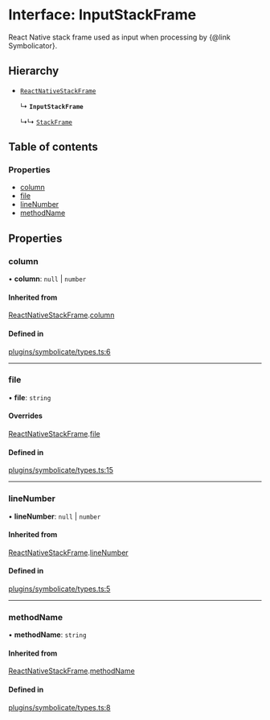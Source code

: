 # Interface: InputStackFrame

React Native stack frame used as input when processing by {@link Symbolicator}.

## Hierarchy

- [`ReactNativeStackFrame`](./ReactNativeStackFrame.md)

  ↳ **`InputStackFrame`**

  ↳↳ [`StackFrame`](./StackFrame.md)

## Table of contents

### Properties

- [column](./InputStackFrame.md#column)
- [file](./InputStackFrame.md#file)
- [lineNumber](./InputStackFrame.md#linenumber)
- [methodName](./InputStackFrame.md#methodname)

## Properties

### column

• **column**: ``null`` \| `number`

#### Inherited from

[ReactNativeStackFrame](./ReactNativeStackFrame.md).[column](./ReactNativeStackFrame.md#column)

#### Defined in

[plugins/symbolicate/types.ts:6](https://github.com/callstack/repack/blob/1d9a1bb/packages/dev-server/src/plugins/symbolicate/types.ts#L6)

___

### file

• **file**: `string`

#### Overrides

[ReactNativeStackFrame](./ReactNativeStackFrame.md).[file](./ReactNativeStackFrame.md#file)

#### Defined in

[plugins/symbolicate/types.ts:15](https://github.com/callstack/repack/blob/1d9a1bb/packages/dev-server/src/plugins/symbolicate/types.ts#L15)

___

### lineNumber

• **lineNumber**: ``null`` \| `number`

#### Inherited from

[ReactNativeStackFrame](./ReactNativeStackFrame.md).[lineNumber](./ReactNativeStackFrame.md#linenumber)

#### Defined in

[plugins/symbolicate/types.ts:5](https://github.com/callstack/repack/blob/1d9a1bb/packages/dev-server/src/plugins/symbolicate/types.ts#L5)

___

### methodName

• **methodName**: `string`

#### Inherited from

[ReactNativeStackFrame](./ReactNativeStackFrame.md).[methodName](./ReactNativeStackFrame.md#methodname)

#### Defined in

[plugins/symbolicate/types.ts:8](https://github.com/callstack/repack/blob/1d9a1bb/packages/dev-server/src/plugins/symbolicate/types.ts#L8)
